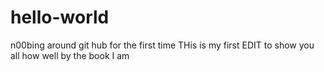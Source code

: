 # hello-world
n00bing around git hub for the first time
THis is my first EDIT to show you all how well by the book I am
